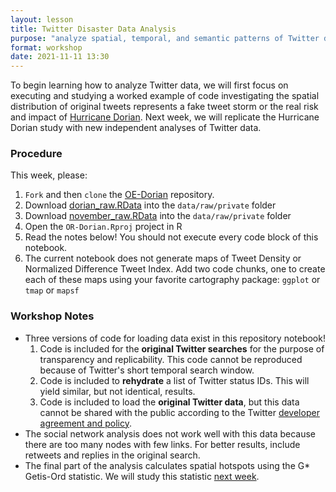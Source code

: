 ```yaml
---
layout: lesson
title: Twitter Disaster Data Analysis
purpose: "analyze spatial, temporal, and semantic patterns of Twitter data"
format: workshop
date: 2021-11-11 13:30
---
```


To begin learning how to analyze Twitter data, we will first focus on executing and studying a worked example of code investigating the spatial distribution of original tweets represents a fake tweet storm or the real risk and impact of [Hurricane Dorian](https://en.wikipedia.org/wiki/Hurricane_Dorian). Next week, we will replicate the Hurricane Dorian study with new independent analyses of Twitter data.

### Procedure

This week, please:

1. `Fork` and then `clone` the [OE-Dorian](https://github.com/GIS4DEV/OR-Dorian) repository.
1. Download [dorian_raw.RData](https://github.com/GIS4DEV/geog323data/raw/main/dorian/dorian_raw.RDS) into the `data/raw/private` folder
1. Download [november_raw.RData](https://github.com/GIS4DEV/geog323data/raw/main/dorian/november_raw.RDS) into the `data/raw/private` folder
1. Open the `OR-Dorian.Rproj` project in R
1. Read the notes below! You should not execute every code block of this notebook.
1. The current notebook does not generate maps of Tweet Density or Normalized Difference Tweet Index. Add two code chunks, one to create each of these maps using your favorite cartography package: `ggplot` or `tmap` or `mapsf`

### Workshop Notes

- Three versions of code for loading data exist in this repository notebook!
  1. Code is included for the **original Twitter searches** for the purpose of transparency and replicability. This code cannot be reproduced because of Twitter's short temporal search window.
  1. Code is included to **rehydrate** a list of Twitter status IDs. This will yield similar, but not identical, results.
  1. Code is included to load the **original Twitter data**, but this data cannot be shared with the public according to the Twitter [developer agreement and policy](https://developer.twitter.com/en/developer-terms/agreement-and-policy).
- The social network analysis does not work well with this data because there are too many nodes with few links. For better results, include retweets and replies in the original search.
- The final part of the analysis calculates spatial hotspots using the G* Getis-Ord statistic. We will study this statistic [next week](/2021-11-18-hot-spot).
